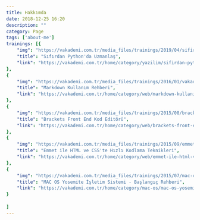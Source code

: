 ```yaml
---
title: Hakkımda
date: 2018-12-25 16:20
description: ""
category: Page
tags: ['about-me']
trainings: [{
    "img": "https://vakademi.com.tr/media_files/trainings/2019/04/sifirdan-python-da-uzmanlas_a6722513list.jpg",
    "title": "Sıfırdan Python'da Uzmanlaş",
    "link": "https://vakademi.com.tr/home/category/yazilim/sifirdan-pythonda-uzmanlas/"
},
{
    "img": "https://vakademi.com.tr/media_files/trainings/2016/01/vakademi-markdown-yazi-yazma-teknikleri_b0034900list.jpg",
    "title": "Markdown Kullanım Rehberi",
    "link": "https://vakademi.com.tr/home/category/web/markdown-kullanim-rehberi/"
},
{
    "img": "https://vakademi.com.tr/media_files/trainings/2015/08/bracktes_6856c72dlist.jpg",
    "title": "Brackets Front End Kod Editörü",
    "link": "https://vakademi.com.tr/home/category/web/brackets-front-end-kod-editoru/"
},
{
    "img": "https://vakademi.com.tr/media_files/trainings/2015/09/emmet-zen-coding_cdcfa4b4list.jpg",
    "title": "Emmet ile HTML ve CSS'te Hızlı Kodlama Teknikleri",
    "link": "https://vakademi.com.tr/home/category/web/emmet-ile-html-ve-csste-hizli-kodlama-teknikleri/"
},
{
    "img": "https://vakademi.com.tr/media_files/trainings/2015/07/mac-os-yosemite_e09293f1list.jpg",
    "title": "MAC OS Yosemite İşletim Sistemi - Başlangıç Rehberi",
    "link": "https://vakademi.com.tr/home/category/mac-os/mac-os-yosemite-isletim-sistemi-baslangic-rehberi/"
}

]
---
```


<Title/>

Umarım bu kısmı doldurabilirim :)



Şimdilik hazırladığım birkaç eğitimi ve kitabımızı incelemek istersen;

## Sorularla Python Kitabı

[![Sorularla Python](../img/sorularla-python.jpg)](https://www.dr.com.tr/Kitap/Sorularla-Python-Ogreniyorum/Ercan-Bozkurt/Egitim-Basvuru/Bilgisayar/urunno=0001837379001)


[Sorularla Python Kitabını İncelemek İçin Tıkla](https://www.dr.com.tr/Kitap/Sorularla-Python-Ogreniyorum/Ercan-Bozkurt/Egitim-Basvuru/Bilgisayar/urunno=0001837379001)

Sorularla Python kitabı içerisinde 400'den fazla sorunun olduğu, Python'ı öğrenirken keyif almanızı sağlamaya çalıştığımız değişik bir kaynak oldu :) 

::: tip Kitap Tanıtım Yazısı:
Ercan Bozkurt ve Hakan Yalçınkaya’nın kullanmak istediği metot çocukken sıklıkla kullandığımız, bazen yetişkinleri delirten çocukların en çok sorduğu “bu ne?” ve “neden?” sorularından geliyor. Küçükken her şeyi sorarak öğreniyorduk. Büyüdük ve soru sormayı unuttuk. Artık eskisi gibi öğrenemiyoruz. Bu kitapta, konular tıpkı Lego’da olduğu gibi ufak parçalara bölünmüş durumda. Her soru bir başka soruyu doğuracak. Merakın artacak ve sorularla, konuları daha hızlı bir şekilde öğreneceksin. Soruların cevapları videolarla desteklendiği için çok daha hızlı kavrayacaksın 
:::

[Vakademi'de Hazırladığım Eğitimler](https://vakademi.com.tr/educator/hakan-yalcinkaya)

<Trainings/>
